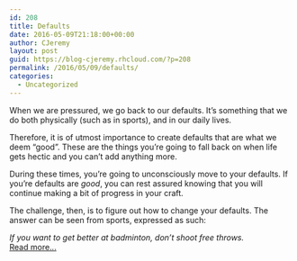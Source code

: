 ```yaml
---
id: 208
title: Defaults
date: 2016-05-09T21:18:00+00:00
author: CJeremy
layout: post
guid: https://blog-cjeremy.rhcloud.com/?p=208
permalink: /2016/05/09/defaults/
categories:
  - Uncategorized
---
```

When we are pressured, we go back to our defaults. It&#8217;s something that we do both physically (such as in sports), and in our daily lives.

Therefore, it is of utmost importance to create defaults that are what we deem &#8220;good&#8221;. These are the things you&#8217;re going to fall back on when life gets hectic and you can&#8217;t add anything more.

During these times, you&#8217;re going to unconsciously move to your defaults. If you&#8217;re defaults are _good_, you can rest assured knowing that you will continue making a bit of progress in your craft.

The challenge, then, is to figure out how to change your defaults. The answer can be seen from sports, expressed as such:

_If you want to get better at badminton, don&#8217;t shoot free throws._ <span class="post-teaser-more">&nbsp;<br /><a href="http://blog-cjeremy.rhcloud.com/2016/05/09/defaults/" title="Permanent Link: Defaults" rel="bookmark">Read more...</br></span></p>
